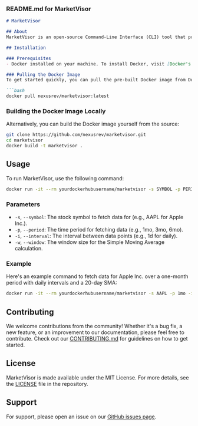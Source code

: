### README.md for MarketVisor

```markdown
# MarketVisor

## About
MarketVisor is an open-source Command-Line Interface (CLI) tool that provides rapid, real-time financial data analytics with seamless operating system integration. Designed for continuous updates and community-driven enhancements, MarketVisor aims to revolutionize the accessibility and utility of financial market data for personal and professional use.

## Installation

### Prerequisites
- Docker installed on your machine. To install Docker, visit [Docker's official installation guide](https://docs.docker.com/get-docker/).

### Pulling the Docker Image
To get started quickly, you can pull the pre-built Docker image from Docker Hub:

```bash
docker pull nexusrev/marketvisor:latest
```

### Building the Docker Image Locally
Alternatively, you can build the Docker image yourself from the source:

```bash
git clone https://github.com/nexusrev/marketvisor.git
cd marketvisor
docker build -t marketvisor .
```

## Usage

To run MarketVisor, use the following command:

```bash
docker run -it --rm yourdockerhubusername/marketvisor -s SYMBOL -p PERIOD -i INTERVAL -w WINDOW
```

### Parameters
- `-s`, `--symbol`: The stock symbol to fetch data for (e.g., AAPL for Apple Inc.).
- `-p`, `--period`: The time period for fetching data (e.g., 1mo, 3mo, 6mo).
- `-i`, `--interval`: The interval between data points (e.g., 1d for daily).
- `-w`, `--window`: The window size for the Simple Moving Average calculation.

### Example
Here's an example command to fetch data for Apple Inc. over a one-month period with daily intervals and a 20-day SMA:

```bash
docker run -it --rm yourdockerhubusername/marketvisor -s AAPL -p 1mo -i 1d -w 20
```

## Contributing
We welcome contributions from the community! Whether it's a bug fix, a new feature, or an improvement to our documentation, please feel free to contribute. Check out our [CONTRIBUTING.md](CONTRIBUTING.md) for guidelines on how to get started.

## License
MarketVisor is made available under the MIT License. For more details, see the [LICENSE](LICENSE.md) file in the repository.

## Support
For support, please open an issue on our [GitHub issues page](https://github.com/nexusrev/marketvisor/issues).
```
